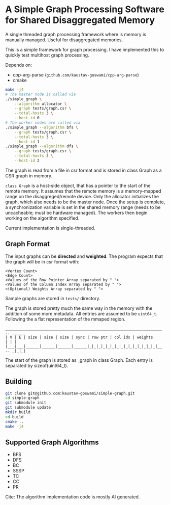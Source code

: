 # A Simple Graph Processing Software for Shared Disaggregated Memory

A single threaded graph processing framework where is memory is manually
managed.
Useful for disaggregated memories.

This is a simple framework for graph processing.
I have implemented this to quickly test multihost graph processing.

Depends on:
* cpp-arg-parse (`github.com/kaustav-goswami/cpp-arg-parse`)
* cmake

```sh
make -j4
# The master node is called via
./simple_graph \
    --algorithm allocator \
    --graph tests/graph.csr \
    --total-hosts 3 \
    --host-id 0
# The worker nodes are called via
./simple_graph --algorithm bfs \
    --graph tests/graph.csr \
    --total-hosts 3 \
    --host-id 1
./simple_graph --algorithm dfs \
    --graph tests/graph.csr \
    --total-hosts 3 \
    --host-id 2
```

The graph is read from a file in csr format and is stored in class Graph as a
CSR graph in memory.

`class Graph` is a host-side object, that has a pointer to the start of the
remote memory.
It assumes that the remote memory is a memory-mapped range on the
disaggreged/remote device.
Only the allocator initializes the graph, which also needs to be the master
node.
Once the setup is complete, a synchronization variable is set in the shared
memory range (needs to be uncacheable; must be hardware managed).
The workers then begin working on the algorithm specified.

Current implementation is single-threaded.

## Graph Format

The input graphs can be **directed** and **weighted**.
The program expects that the graph will be in csr format with:
```
<Vertex Count>
<Edge Count>
<Values of the Row Pointer Array separated by " ">
<Values of the Column Index Array separated by " ">
<(Optional) Weights Array separated by " ">
```

Sample graphs are stored in `tests/` directory.

The graph is stored pretty much the same way in the memory with the addition
of some more metadata.
All entries are assumed to be `uint64_t`.
Following the a flat representation of the mmaped region.
```
_____________________________________________________________________ .. ______
| V | E | size | size | size | sync | row ptr | col idx | weights         | | |
|___|___|______|______|______|______|_|_|_|_|_|_|_|_|_|_|_|_|_|_|_|__ .. _|_|_|
```

The start of the graph is stored as _graph in class Graph.
Each entry is separated by sizeof(uint64_t).

## Building

```sh
git clone git@github.com:kaustav-goswami/simple-graph.git
cd simple-graph
git submodule init
git submodule update
mkdir build
cd build
cmake ..
make -j4
```

## Supported Graph Algorithms

* BFS
* DFS
* BC
* SSSP
* TC
* CC
* PR

Cite: The algorithm implementation code is mostly AI generated.

